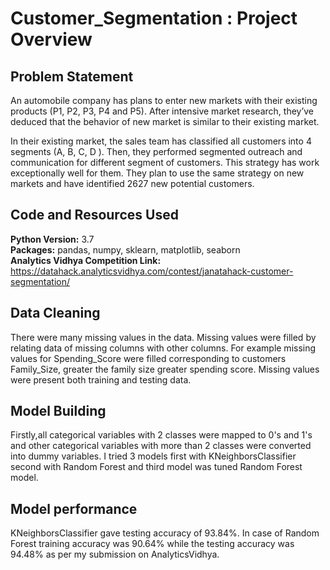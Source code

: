 # Customer_Segmentation : Project Overview

## Problem Statement
An automobile company has plans to enter new markets with their existing products (P1, P2, P3, P4 and P5). After intensive market research, they’ve deduced that the behavior of new market is similar to their existing market. 

In their existing market, the sales team has classified all customers into 4 segments (A, B, C, D ). Then, they performed segmented outreach and communication for different segment of customers. This strategy has work exceptionally well for them. They plan to use the same strategy on new markets and have identified 2627 new potential customers. 



## Code and Resources Used 
**Python Version:** 3.7  
**Packages:** pandas, numpy, sklearn, matplotlib, seaborn  
**Analytics Vidhya Competition Link:** https://datahack.analyticsvidhya.com/contest/janatahack-customer-segmentation/


## Data Cleaning
There were many missing values in the data. Missing values were filled by relating data of missing  columns with other columns. For example missing values for Spending_Score were filled corresponding to customers Family_Size, greater the family size greater spending score. Missing values were present both training and testing data.  


## Model Building 

Firstly,all categorical variables with 2 classes were mapped to 0's and 1's and other categorical variables with more than 2 classes were converted into dummy variables. I tried 3 models first with KNeighborsClassifier second with Random Forest and third model was tuned Random Forest model.


## Model performance
KNeighborsClassifier gave testing accuracy of 93.84%. In case of Random Forest training accuracy was 90.64% while the testing accuracy was 94.48% as per my submission on AnalyticsVidhya.



